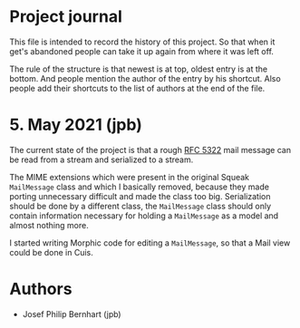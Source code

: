 # Project journal

This file is intended to record the history of this project. So that
when it get's abandoned people can take it up again from where it was
left off.

The rule of the structure is that newest is at top, oldest
entry is at the bottom. And people mention the author of the entry
by his shortcut. Also people add their shortcuts to the list of
authors at the end of the file.


# 5. May 2021 (jpb)

The current state of the project is that a rough [RFC 5322](https://tools.ietf.org/html/rfc5322)
mail message can be read from a stream and serialized to a stream.

The MIME extensions which were present in the original Squeak `MailMessage`
class and which I basically removed, because they made porting unnecessary
difficult and made the class too big. Serialization should be done by
a different class, the `MailMessage` class should only contain
information necessary for holding a `MailMessage` as a model and
almost nothing more.

I started writing Morphic code for editing a `MailMessage`, so that
a Mail view could be done in Cuis.


# Authors

- Josef Philip Bernhart (jpb)
